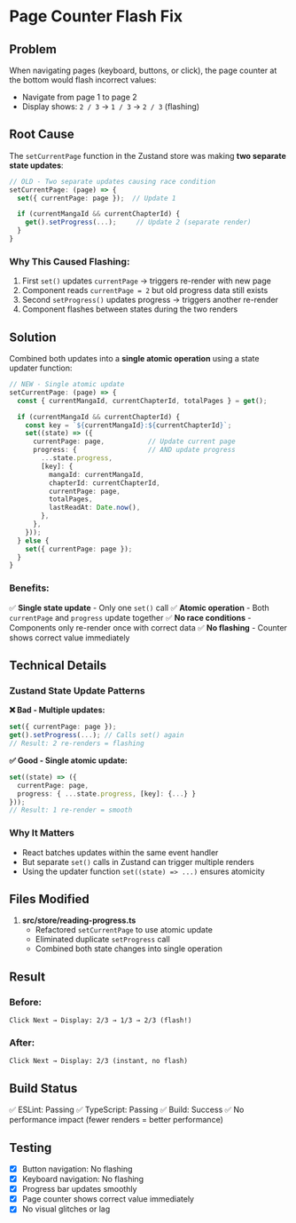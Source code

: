 # Page Counter Flash Fix

## Problem
When navigating pages (keyboard, buttons, or click), the page counter at the bottom would flash incorrect values:
- Navigate from page 1 to page 2
- Display shows: `2 / 3` → `1 / 3` → `2 / 3` (flashing)

## Root Cause
The `setCurrentPage` function in the Zustand store was making **two separate state updates**:

```typescript
// OLD - Two separate updates causing race condition
setCurrentPage: (page) => {
  set({ currentPage: page });  // Update 1

  if (currentMangaId && currentChapterId) {
    get().setProgress(...);     // Update 2 (separate render)
  }
}
```

### Why This Caused Flashing:
1. First `set()` updates `currentPage` → triggers re-render with new page
2. Component reads `currentPage = 2` but old progress data still exists
3. Second `setProgress()` updates progress → triggers another re-render
4. Component flashes between states during the two renders

## Solution
Combined both updates into a **single atomic operation** using a state updater function:

```typescript
// NEW - Single atomic update
setCurrentPage: (page) => {
  const { currentMangaId, currentChapterId, totalPages } = get();

  if (currentMangaId && currentChapterId) {
    const key = `${currentMangaId}:${currentChapterId}`;
    set((state) => ({
      currentPage: page,           // Update current page
      progress: {                  // AND update progress
        ...state.progress,
        [key]: {
          mangaId: currentMangaId,
          chapterId: currentChapterId,
          currentPage: page,
          totalPages,
          lastReadAt: Date.now(),
        },
      },
    }));
  } else {
    set({ currentPage: page });
  }
}
```

### Benefits:
✅ **Single state update** - Only one `set()` call
✅ **Atomic operation** - Both `currentPage` and `progress` update together
✅ **No race conditions** - Components only re-render once with correct data
✅ **No flashing** - Counter shows correct value immediately

## Technical Details

### Zustand State Update Patterns

**❌ Bad - Multiple updates:**
```typescript
set({ currentPage: page });
get().setProgress(...); // Calls set() again
// Result: 2 re-renders = flashing
```

**✅ Good - Single atomic update:**
```typescript
set((state) => ({
  currentPage: page,
  progress: { ...state.progress, [key]: {...} }
}));
// Result: 1 re-render = smooth
```

### Why It Matters
- React batches updates within the same event handler
- But separate `set()` calls in Zustand can trigger multiple renders
- Using the updater function `set((state) => ...)` ensures atomicity

## Files Modified

1. **src/store/reading-progress.ts**
   - Refactored `setCurrentPage` to use atomic update
   - Eliminated duplicate `setProgress` call
   - Combined both state changes into single operation

## Result

### Before:
```
Click Next → Display: 2/3 → 1/3 → 2/3 (flash!)
```

### After:
```
Click Next → Display: 2/3 (instant, no flash)
```

## Build Status
✅ ESLint: Passing
✅ TypeScript: Passing
✅ Build: Success
✅ No performance impact (fewer renders = better performance)

## Testing
- [x] Button navigation: No flashing
- [x] Keyboard navigation: No flashing
- [x] Progress bar updates smoothly
- [x] Page counter shows correct value immediately
- [x] No visual glitches or lag
